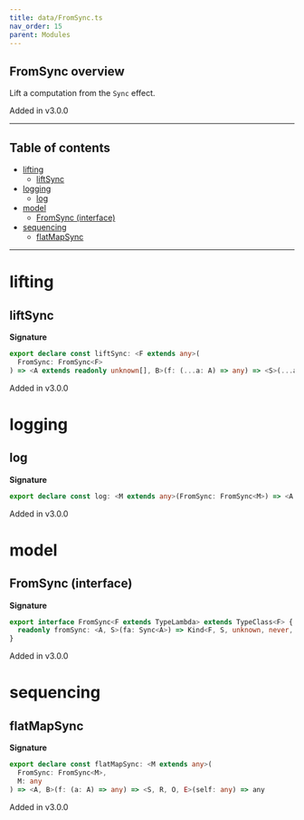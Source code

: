 ```yaml
---
title: data/FromSync.ts
nav_order: 15
parent: Modules
---
```


## FromSync overview

Lift a computation from the `Sync` effect.

Added in v3.0.0

---

<h2 class="text-delta">Table of contents</h2>

- [lifting](#lifting)
  - [liftSync](#liftsync)
- [logging](#logging)
  - [log](#log)
- [model](#model)
  - [FromSync (interface)](#fromsync-interface)
- [sequencing](#sequencing)
  - [flatMapSync](#flatmapsync)

---

# lifting

## liftSync

**Signature**

```ts
export declare const liftSync: <F extends any>(
  FromSync: FromSync<F>
) => <A extends readonly unknown[], B>(f: (...a: A) => any) => <S>(...a: A) => any
```

Added in v3.0.0

# logging

## log

**Signature**

```ts
export declare const log: <M extends any>(FromSync: FromSync<M>) => <A extends readonly unknown[], S>(...x: A) => any
```

Added in v3.0.0

# model

## FromSync (interface)

**Signature**

```ts
export interface FromSync<F extends TypeLambda> extends TypeClass<F> {
  readonly fromSync: <A, S>(fa: Sync<A>) => Kind<F, S, unknown, never, never, A>
}
```

Added in v3.0.0

# sequencing

## flatMapSync

**Signature**

```ts
export declare const flatMapSync: <M extends any>(
  FromSync: FromSync<M>,
  M: any
) => <A, B>(f: (a: A) => any) => <S, R, O, E>(self: any) => any
```

Added in v3.0.0
